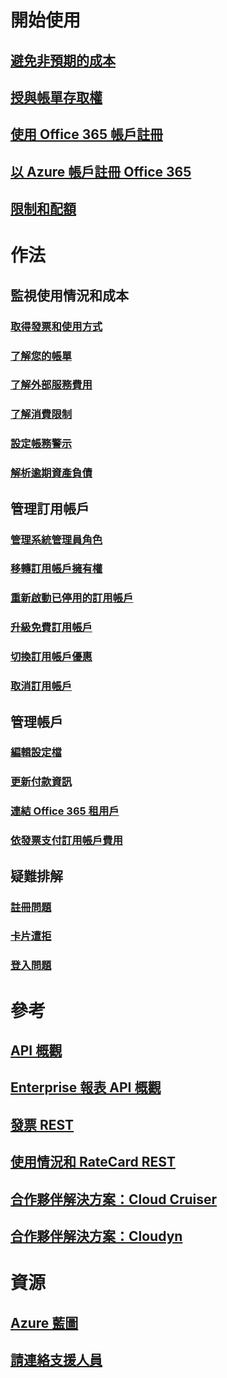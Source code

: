 # 開始使用
## [避免非預期的成本](billing-getting-started.md)
## [授與帳單存取權](billing-manage-access.md)
## [使用 Office 365 帳戶註冊](billing-use-existing-office-365-account-azure-subscription.md)
## [以 Azure 帳戶註冊 Office 365](billing-use-existing-azure-account-for-office-365-subscription.md)
## [限制和配額](../azure-subscription-service-limits.md?toc=/azure/billing/TOC.json)

# 作法
## 監視使用情況和成本
### [取得發票和使用方式](billing-download-azure-invoice-daily-usage-date.md)
### [了解您的帳單](billing-understand-your-bill.md)
### [了解外部服務費用](billing-understand-your-azure-marketplace-charges.md)
### [了解消費限制](billing-spending-limit.md)
### [設定帳務警示](billing-set-up-alerts.md)
### [解析逾期資產負債](billing-azure-subscription-past-due-balance.md)

## 管理訂用帳戶
### [管理系統管理員角色](billing-add-change-azure-subscription-administrator.md)
### [移轉訂用帳戶擁有權](billing-subscription-transfer.md)
### [重新啟動已停用的訂用帳戶](billing-subscription-become-disable.md)
### [升級免費訂用帳戶](billing-upgrade-azure-subscription.md)
### [切換訂用帳戶優惠](billing-how-to-switch-azure-offer.md)
### [取消訂用帳戶](billing-how-to-cancel-azure-subscription.md)
## 管理帳戶
### [編輯設定檔](billing-how-to-change-azure-account-profile.md)
### [更新付款資訊](billing-how-to-change-credit-card.md)
### [連結 Office 365 租用戶](billing-add-office-365-tenant-to-azure-subscription.md)
### [依發票支付訂用帳戶費用](billing-how-to-pay-by-invoice.md)
## 疑難排解
### [註冊問題](billing-troubleshoot-azure-sign-up-issues.md)
### [卡片遭拒](billing-credit-card-fails-during-azure-sign-up.md)
### [登入問題](billing-cannot-login-subscription.md)

# 參考
## [API 概觀](billing-usage-rate-card-overview.md)
## [Enterprise 報表 API 概觀](billing-enterprise-api.md)
## [發票 REST](/rest/api/billing)
## [使用情況和 RateCard REST](https://msdn.microsoft.com/library/azure/1ea5b323-54bb-423d-916f-190de96c6a3c)
## [合作夥伴解決方案：Cloud Cruiser](billing-usage-rate-card-partner-solution-cloudcruiser.md)
## [合作夥伴解決方案：Cloudyn](billing-usage-rate-card-partner-solution-cloudyn.md)

# 資源
## [Azure 藍圖](https://azure.microsoft.com/roadmap/)
## [請連絡支援人員](../azure-supportability/how-to-create-azure-support-request.md)
